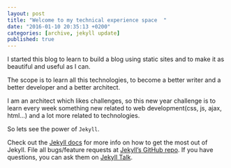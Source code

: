 ```yaml
---
layout: post
title: "Welcome to my technical experience space  "
date: "2016-01-10 20:35:13 +0200"
categories: [archive, jekyll update]
published: true
---
```


I started this blog to learn to build a blog using static sites and to make it as beautiful and useful as I can.

The scope is to learn all this technologies, to become a better writer and a better developer and a better architect.

I am an architect which likes challenges, so this new year challenge is to learn every week something new related to web development(css, js, ajax, html...) and a lot more related to technologies.

So lets see the power of `Jekyll`.

Check out the [Jekyll docs][jekyll-docs] for more info on how to get the most out of Jekyll. File all bugs/feature requests at [Jekyll’s GitHub repo][jekyll-gh]. If you have questions, you can ask them on [Jekyll Talk][jekyll-talk].

[jekyll-docs]: http://jekyllrb.com/docs/home
[jekyll-gh]:   https://github.com/jekyll/jekyll
[jekyll-talk]: https://talk.jekyllrb.com/
